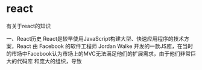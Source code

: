 # react
有关于react的知识

一、React历史
        React是较早使用JavaScript构建大型、快速应用程序的技术方案，React 由 Facebook 的软件工程师 Jordan Walke 开发的一款JS库，在当时的市场中Facebook认为市场上的MVC无法满足他们的扩展需求，由于他们非常巨大的代码库
	和庞大的组织，导致
